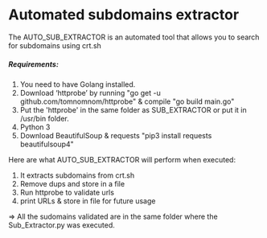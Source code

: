 # Automated subdomains extractor

The AUTO_SUB_EXTRACTOR is an automated tool that allows you to search for subdomains using crt.sh

##### Requirements:

1. You need to have Golang installed. 
2. Download ‘httprobe’ by running "go get -u github.com/tomnomnom/httprobe" & compile "go build main.go"
3. Put the 'httprobe' in the same folder as SUB_EXTRACTOR or put it in /usr/bin folder.
4. Python 3
5. Download BeautifulSoup & requests "pip3 install requests beautifulsoup4"

Here are what AUTO_SUB_EXTRACTOR will perform when executed:

1. It extracts subdomains from crt.sh
2. Remove dups and store in a file
4. Run httprobe to validate urls
5. print URLs & store in file for future usage

=> All the sudomains validated are in the same folder where the Sub_Extractor.py was executed.




